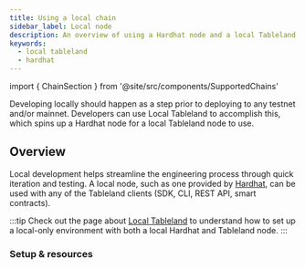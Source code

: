 ```yaml
---
title: Using a local chain
sidebar_label: Local node
description: An overview of using a Hardhat node and a local Tableland instance.
keywords:
  - local tableland
  - hardhat
---
```


import { ChainSection } from '@site/src/components/SupportedChains'

Developing locally should happen as a step prior to deploying to any testnet and/or mainnet. Developers can use Local Tableland to accomplish this, which spins up a Hardhat node for a local Tableland node to use.

## Overview

Local development helps streamline the engineering process through quick iteration and testing. A local node, such as one provided by [Hardhat](https://hardhat.org/), can be used with any of the Tableland clients (SDK, CLI, REST API, smart contracts).

:::tip
Check out the page about [Local Tableland](/quickstarts/local-tableland) to understand how to set up a local-only environment with both a local Hardhat and Tableland node.
:::

### Setup & resources

<ChainSection chainId='31337' />
